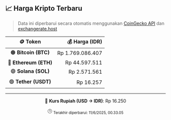 

<!-- HARGA_KRIPTO -->
## 📈 Harga Kripto Terbaru

> Data ini diperbarui secara otomatis menggunakan [CoinGecko API](https://www.coingecko.com/) dan [exchangerate.host](https://exchangerate.host/)

<div align="center">

| 🪙 Token | 💰 Harga (IDR) |
|:------:|---------------:|
| 🟠 **Bitcoin (BTC)**   | Rp 1.769.086.407 |
| 🔵 **Ethereum (ETH)**  | Rp 44.597.511 |
| 🟣 **Solana (SOL)**    | Rp 2.571.561 |
| 🟢 **Tether (USDT)**   | Rp 16.257 |

---

💱 **Kurs Rupiah (USD → IDR)**: Rp 16.250

🕒 <sub>Terakhir diperbarui: 11/6/2025, 00.33.05</sub>

</div>
<!-- /HARGA_KRIPTO -->